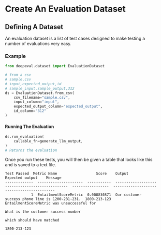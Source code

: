 # Create An Evaluation Dataset

## Defining A Dataset

An evaluation dataset is a list of test cases designed to make testing a number of evaluations very easy.

### Example

```python
from deepeval.dataset import EvaluationDataset

# from a csv
# sample.csv
# input,expected_output,id
# sample_input,sample_output,312
ds = EvaluationDataset.from_csv(
    csv_filename="sample.csv",
    input_column="input",
    expected_output_column="expected_output",
    id_column="312"
)
```

#### Running The Evaluation

```python
ds.run_evaluation(
    callable_fn=generate_llm_output,
)
# Returns the evaluation
```

Once you run these tests, you will then be given a table that looks like this and is saved to a text file.

```
Test Passed  Metric Name                  Score    Output                                            Expected output    Message
-------------  ---------------------  -----------  ------------------------------------------------  -----------------  -------------------------------------------
            1  EntailmentScoreMetric  0.000830871  Our customer success phone line is 1200-231-231.  1800-213-123       EntailmentScoreMetric was unsuccessful for
                                                                                                                        What is the customer success number
                                                                                                                        which should have matched
                                                                                                                        1800-213-123
```
